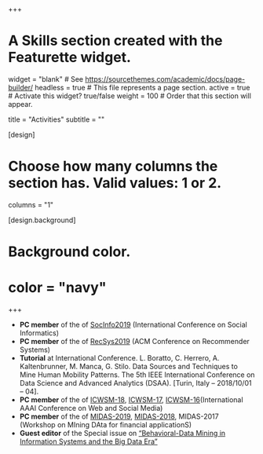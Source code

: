 +++
# A Skills section created with the Featurette widget.
widget = "blank"  # See https://sourcethemes.com/academic/docs/page-builder/
headless = true  # This file represents a page section.
active = true  # Activate this widget? true/false
weight = 100  # Order that this section will appear.

title = "Activities"
subtitle = ""


[design]
  # Choose how many columns the section has. Valid values: 1 or 2.
  columns = "1"


[design.background]  
#  Background color.
#  color = "navy"
  
+++

- **PC member** of the of [SocInfo2019](https://socinfo2019.qcri.org) (International Conference on Social Informatics)
- **PC member** of the of [RecSys2019](https://recsys.acm.org/recsys19/) (ACM Conference on Recommender Systems) 
- **Tutorial** at International Conference. L. Boratto, C. Herrero, A. Kaltenbrunner, M. Manca, G. Stilo. Data Sources and Techniques to Mine Human Mobility Patterns. The 5th IEEE International Conference on Data Science and Advanced Analytics (DSAA). [Turin, Italy – 2018/10/01 – 04].
- **PC member** of the of [ICWSM-18](https://www.icwsm.org/2018/index.php), [ICWSM-17](https://www.icwsm.org/2017/index.php), [ICWSM-16](https://www.icwsm.org/2016/index.php)(International AAAI Conference on Web and Social Media)
- **PC member** of the of [MIDAS-2019](http://www.wikicfp.com/cfp/servlet/event.showcfp?eventid=89822&copyownerid=88467), [MIDAS-2018](http://www.wikicfp.com/cfp/servlet/event.showcfp?eventid=76127&copyownerid=88467), MIDAS-2017 (Workshop on MIning DAta for financial applicationS)
- **Guest editor** of the Special issue on [“Behavioral-Data Mining in Information Systems and the Big Data Era”](http://sites.unica.it/bdm-isf/guest-editors/)


